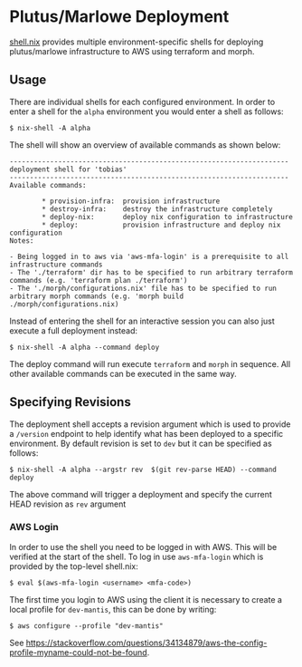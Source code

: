# Plutus/Marlowe Deployment

[shell.nix](./shell.nix) provides multiple environment-specific shells for deploying plutus/marlowe infrastructure to AWS using terraform and morph.

## Usage

There are individual shells for each configured environment. In order to enter a shell for the `alpha` environment you would enter a shell as follows:

```
$ nix-shell -A alpha
```

The shell will show an overview of available commands as shown below:

```
---------------------------------------------------------------------
deployment shell for 'tobias'
---------------------------------------------------------------------
Available commands:

        * provision-infra:  provision infrastructure
        * destroy-infra:    destroy the infrastructure completely
        * deploy-nix:       deploy nix configuration to infrastructure
        * deploy:           provision infrastructure and deploy nix configuration
Notes:

- Being logged in to aws via 'aws-mfa-login' is a prerequisite to all infrastructure commands
- The './terraform' dir has to be specified to run arbitrary terraform commands (e.g. 'terraform plan ./terraform')
- The './morph/configurations.nix' file has to be specified to run arbitrary morph commands (e.g. 'morph build ./morph/configurations.nix)
```

Instead of entering the shell for an interactive session you can also just execute a full deployment instead:

```
$ nix-shell -A alpha --command deploy
```

The deploy command will run execute `terraform` and `morph` in sequence. All other available commands can be
executed in the same way.

## Specifying Revisions

The deployment shell accepts a revision argument which is used to provide a `/version` endpoint to help
identify what has been deployed to a specific environment. By default revision is set to `dev` but it can be
specified as follows:

```
$ nix-shell -A alpha --argstr rev  $(git rev-parse HEAD) --command deploy
```

The above command will trigger a deployment and specify the current HEAD revision as `rev` argument

### AWS Login

In order to use the shell you need to be logged in with AWS. This will be verified at the start of the shell.
To log in use `aws-mfa-login` which is provided by the top-level shell.nix:

```
$ eval $(aws-mfa-login <username> <mfa-code>)
```

The first time you login to AWS using the client it is necessary to create a local profile for `dev-mantis`, this can be done by writing:

```
$ aws configure --profile "dev-mantis"
```

See https://stackoverflow.com/questions/34134879/aws-the-config-profile-myname-could-not-be-found.
